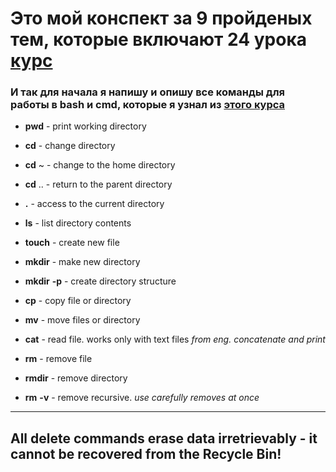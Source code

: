 # Это мой конспект за 9 пройденых тем, которые включают 24 урока [курс](https://practicum.yandex.ru/profile/git-basics/ "Основы работы с Git от Яндекса")

### И так для начала я напишу и опишу все команды для работы в bash и cmd, которые я узнал из [этого курса](https://practicum.yandex.ru/profile/git-basics/ "Основы работы с Git от Яндекса") 

- **pwd** - print working directory

- **cd** - change directory

- **cd** ~ - change to the home directory

- **cd** .. - return to the parent directory

- **.** - access to the current directory

- **ls** - list directory contents

- **touch** - create new file

- **mkdir** - make new directory

- **mkdir** **-p** - create directory structure

- **cp** - copy file or directory

- **mv** - move files or directory

- **cat** - read file. works only with text files *from eng. concatenate and print*

- **rm** - remove file

- **rmdir** - remove directory

- **rm** **-v** - remove recursive. *use carefully removes at once*

---
**All delete commands erase data irretrievably - it cannot be recovered from the Recycle Bin!**
---

